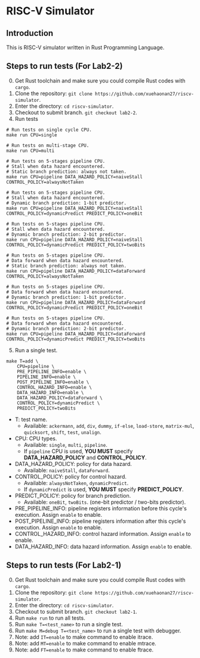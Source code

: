 # RISC-V Simulator
## Introduction
This is RISC-V simulator written in Rust Programming Language.

## Steps to run tests (For Lab2-2)
0. Get Rust toolchain and make sure you could compile Rust codes with `cargo`.
1. Clone the repository: `git clone https://github.com/xuehaonan27/riscv-simulator`.
2. Enter the directory: `cd riscv-simulator`.
3. Checkout to submit branch. `git checkout lab2-2`.
4. Run tests
```shell
# Run tests on single cycle CPU.
make run CPU=single

# Run tests on multi-stage CPU.
make run CPU=multi

# Run tests on 5-stages pipeline CPU.
# Stall when data hazard encountered.
# Static branch prediction: always not taken.
make run CPU=pipeline DATA_HAZARD_POLICY=naiveStall  CONTROL_POLICY=alwaysNotTaken

# Run tests on 5-stages pipeline CPU.
# Stall when data hazard encountered.
# Dynamic branch prediction: 1-bit predictor.
make run CPU=pipeline DATA_HAZARD_POLICY=naiveStall CONTROL_POLICY=dynamicPredict PREDICT_POLICY=oneBit 

# Run tests on 5-stages pipeline CPU.
# Stall when data hazard encountered.
# Dynamic branch prediction: 2-bit predictor.
make run CPU=pipeline DATA_HAZARD_POLICY=naiveStall CONTROL_POLICY=dynamicPredict PREDICT_POLICY=twoBits 

# Run tests on 5-stages pipeline CPU.
# Data forward when data hazard encountered.
# Static branch prediction: always not taken.
make run CPU=pipeline DATA_HAZARD_POLICY=dataForward  CONTROL_POLICY=alwaysNotTaken

# Run tests on 5-stages pipeline CPU.
# Data forward when data hazard encountered.
# Dynamic branch prediction: 1-bit predictor.
make run CPU=pipeline DATA_HAZARD_POLICY=dataForward CONTROL_POLICY=dynamicPredict PREDICT_POLICY=oneBit 

# Run tests on 5-stages pipeline CPU.
# Data forward when data hazard encountered.
# Dynamic branch prediction: 2-bit predictor.
make run CPU=pipeline DATA_HAZARD_POLICY=dataForward CONTROL_POLICY=dynamicPredict PREDICT_POLICY=twoBits
```
5. Run a single test.
```shell
make T=add \
    CPU=pipeline \
    PRE_PIPELINE_INFO=enable \
    PIPELINE_INFO=enable \
    POST_PIPELINE_INFO=enable \
    CONTROL_HAZARD_INFO=enable \
    DATA_HAZARD_INFO=enable \
    DATA_HAZARD_POLICY=dataForward \
    CONTROL_POLICY=dynamicPredict \
    PREDICT_POLICY=twoBits
```
+ T: test name.
  + Available: `ackermann`, `add`, `div`, `dummy`, `if-else`, `load-store`, `matrix-mul`, `quicksort`, `shift`, `test`, `unalign`.
+ CPU: CPU types.
  + Available: `single`, `multi`, `pipeline`.
  + If `pipeline` CPU is used, **YOU MUST** specify **DATA_HAZARD_POLICY** and **CONTROL_POLICY**.
+ DATA_HAZARD_POLICY: policy for data hazard.
  + Available: `naiveStall`, `dataForward`.
+ CONTROL_POLICY: policy for control hazard.
  + Available: `alwaysNotTaken`, `dynamicPredict`.
  + If `dynamicPredict` is used, **YOU MUST** specify **PREDICT_POLICY**.
+ PREDICT_POLICY: policy for branch prediction.
  + Available: `oneBit`, `twoBits`. (one-bit predictor / two-bits predictor).
+ PRE_PIPELINE_INFO: pipeline registers information before this cycle's execution. Assign `enable` to enable.
+ POST_PIPELINE_INFO: pipeline registers information after this cycle's execution. Assign `enable` to enable.
+ CONTROL_HAZARD_INFO: control hazard information. Assign `enable` to enable.
+ DATA_HAZARD_INFO: data hazard information. Assign `enable` to enable.

## Steps to run tests (For Lab2-1)
0. Get Rust toolchain and make sure you could compile Rust codes with `cargo`.
1. Clone the repository: `git clone https://github.com/xuehaonan27/riscv-simulator`.
2. Enter the directory: `cd riscv-simulator`.
3. Checkout to submit branch. `git checkout lab2-1`.
4. Run `make run` to run all tests.
5. Run `make T=<test_name>` to run a single test.
6. Run `make M=debug T=<test_name>` to run a single test with debugger.
7. Note: add `IT=enable` to make command to enable itrace.
8. Note: add `MT=enable` to make command to enable mtrace.
9. Note: add `FT=enable` to make command to enable ftrace.
